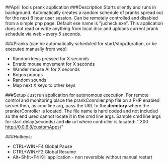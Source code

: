 ##April fools prank application
###Description
Starts silently and runs in background. Automatically creates a random schedule of pranks spread out for the next 8 hour user session. Can be remotely controlled and disabled from a simple php page. Default exe name is "jucheck.exe". This application does not read or write anything from local disc and uploads current prank schedule via web ~every 5 seconds.

###Pranks (can be automatically scheduled for start/stop/duration, or be executed manually from web) 
- Random keys pressed for X seconds
- Erratic mouse movement for X seconds
- Wander mouse AI for X seconds
- Bogus popups
- Random sounds
- Map next X keys to other keys


###Setup
Just run application for autonomous execution. For remote control and monitoring place the prankConroller.php file on a PHP enabled server then, as cmd line arg, pass the URL to the **directory** where the prankerConroller is located. The file name is hard coded and not included so the end used cannot locate it in the cmd line args.
Sample cmd line args for start delay(seconds) and **dir** url where controller is located: " 300 http://0.0.8.8/customApps/"


###Hotkeys:
- CTRL+WIN+F4 Global Pause
- CTRL+WIN+F2 Global Resume
- Alt+Shfit+F4 Kill application - non reversible without manual restart